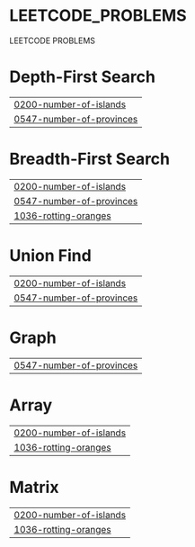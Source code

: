 # LEETCODE_PROBLEMS
LEETCODE PROBLEMS


# Depth-First Search
|  |
| ------- |
| [0200-number-of-islands](https://github.com/Uttam8448/LEETCODE_PROBLEMS/tree/master/0200-number-of-islands) |
| [0547-number-of-provinces](https://github.com/Uttam8448/LEETCODE_PROBLEMS/tree/master/0547-number-of-provinces) |
# Breadth-First Search
|  |
| ------- |
| [0200-number-of-islands](https://github.com/Uttam8448/LEETCODE_PROBLEMS/tree/master/0200-number-of-islands) |
| [0547-number-of-provinces](https://github.com/Uttam8448/LEETCODE_PROBLEMS/tree/master/0547-number-of-provinces) |
| [1036-rotting-oranges](https://github.com/Uttam8448/LEETCODE_PROBLEMS/tree/master/1036-rotting-oranges) |
# Union Find
|  |
| ------- |
| [0200-number-of-islands](https://github.com/Uttam8448/LEETCODE_PROBLEMS/tree/master/0200-number-of-islands) |
| [0547-number-of-provinces](https://github.com/Uttam8448/LEETCODE_PROBLEMS/tree/master/0547-number-of-provinces) |
# Graph
|  |
| ------- |
| [0547-number-of-provinces](https://github.com/Uttam8448/LEETCODE_PROBLEMS/tree/master/0547-number-of-provinces) |
# Array
|  |
| ------- |
| [0200-number-of-islands](https://github.com/Uttam8448/LEETCODE_PROBLEMS/tree/master/0200-number-of-islands) |
| [1036-rotting-oranges](https://github.com/Uttam8448/LEETCODE_PROBLEMS/tree/master/1036-rotting-oranges) |
# Matrix
|  |
| ------- |
| [0200-number-of-islands](https://github.com/Uttam8448/LEETCODE_PROBLEMS/tree/master/0200-number-of-islands) |
| [1036-rotting-oranges](https://github.com/Uttam8448/LEETCODE_PROBLEMS/tree/master/1036-rotting-oranges) |